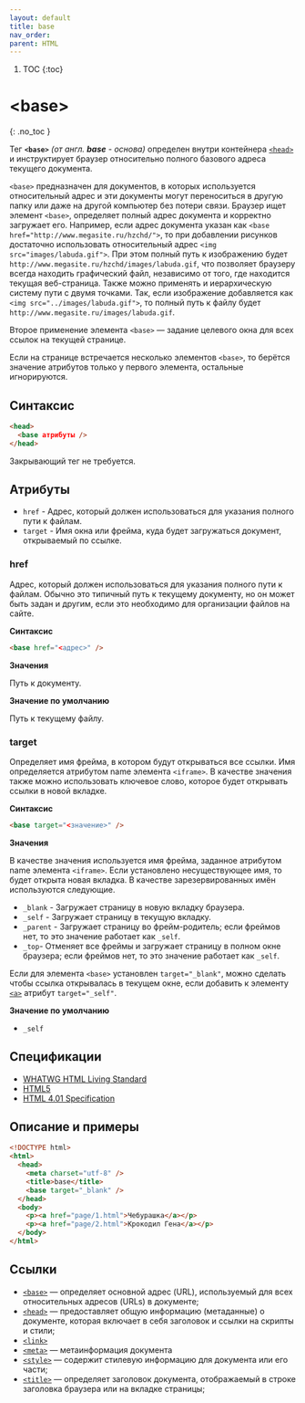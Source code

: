 ```yaml
---
layout: default
title: base
nav_order:
parent: HTML
---
```


<!-- prettier-ignore-start -->
1. TOC
{:toc}

# &lt;base&gt;
{: .no_toc }
<!-- prettier-ignore-end -->

Тег **`<base>`** _(от англ. **base** - основа)_ определен внутри контейнера [`<head>`](/html/head/) и инструктирует браузер относительно полного базового адреса текущего документа.

`<base>` предназначен для документов, в которых используется относительный адрес и эти документы могут переноситься в другую папку или даже на другой компьютер без потери связи. Браузер ищет элемент `<base>`, определяет полный адрес документа и корректно загружает его. Например, если адрес документа указан как `<base href="http://www.megasite.ru/hzchd/">`, то при добавлении рисунков достаточно использовать относительный адрес `<img src="images/labuda.gif">`. При этом полный путь к изображению будет `http://www.megasite.ru/hzchd/images/labuda.gif`, что позволяет браузеру всегда находить графический файл, независимо от того, где находится текущая веб-страница. Также можно применять и иерархическую систему пути с двумя точками. Так, если изображение добавляется как `<img src="../images/labuda.gif">`, то полный путь к файлу будет `http://www.megasite.ru/images/labuda.gif`.

Второе применение элемента `<base>` — задание целевого окна для всех ссылок на текущей странице.

Если на странице встречается несколько элементов `<base>`, то берётся значение атрибутов только у первого элемента, остальные игнорируются.

## Синтаксис

```html
<head>
  <base атрибуты />
</head>
```

Закрывающий тег не требуется.

## Атрибуты

- `href` - Адрес, который должен использоваться для указания полного пути к файлам.
- `target` - Имя окна или фрейма, куда будет загружаться документ, открываемый по ссылке.

### href

Адрес, который должен использоваться для указания полного пути к файлам. Обычно это типичный путь к текущему документу, но он может быть задан и другим, если это необходимо для организации файлов на сайте.

**Синтаксис**

```html
<base href="<адрес>" />
```

**Значения**

Путь к документу.

**Значение по умолчанию**

Путь к текущему файлу.

### target

Определяет имя фрейма, в котором будут открываться все ссылки. Имя определяется атрибутом name элемента `<iframe>`. В качестве значения также можно использовать ключевое слово, которое будет открывать ссылки в новой вкладке.

**Синтаксис**

```html
<base target="<значение>" />
```

**Значения**

В качестве значения используется имя фрейма, заданное атрибутом name элемента `<iframe>`. Если установлено несуществующее имя, то будет открыта новая вкладка. В качестве зарезервированных имён используются следующие.

- `_blank` - Загружает страницу в новую вкладку браузера.
- `_self` - Загружает страницу в текущую вкладку.
- `_parent` - Загружает страницу во фрейм-родитель; если фреймов нет, то это значение работает как `_self`.
- `_top`- Отменяет все фреймы и загружает страницу в полном окне браузера; если фреймов нет, то это значение работает как `_self`.

Если для элемента `<base>` установлен `target="_blank"`, можно сделать чтобы ссылка открывалась в текущем окне, если добавить к элементу [`<a>`](/html/a/) атрибут `target="_self"`.

**Значение по умолчанию**

- `_self`

## Спецификации

- [WHATWG HTML Living Standard](https://html.spec.whatwg.org/multipage/semantics.html#the-base-element)
- [HTML5](http://www.w3.org/TR/html5/document-metadata#the-base-element)
- [HTML 4.01 Specification](http://www.w3.org/TR/html401/struct/links.html#h-12.4)

## Описание и примеры

```html
<!DOCTYPE html>
<html>
  <head>
    <meta charset="utf-8" />
    <title>base</title>
    <base target="_blank" />
  </head>
  <body>
    <p><a href="page/1.html">Чебурашка</a></p>
    <p><a href="page/2.html">Крокодил Гена</a></p>
  </body>
</html>
```

## Ссылки

- [`<base>`](/html/base/) &mdash; определяет основной адрес (URL), используемый для всех относительных адресов (URLs) в документе;
- [`<head>`](/html/head/) &mdash; предоставляет общую информацию (метаданные) о документе, которая включает в себя заголовок и ссылки на скрипты и стили;
- [`<link>`](/html/link/)
- [`<meta>`](/html/meta/) &mdash; метаинформация документа
- [`<style>`](/html/style/) &mdash; содержит стилевую информацию для документа или его части;
- [`<title>`](/html/title/) &mdash; определяет заголовок документа, отображаемый в строке заголовка браузера или на вкладке страницы;
